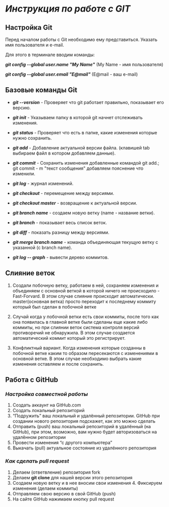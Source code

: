 # *Инструкция по работе с GIT*

## Настройка Git

Перед началом работы с Git необходимо ему представиться. Указать имя пользователя и e-mail.

Для этого в терминале вводим команды:

_**git config --global user.name "My Name"**_ (My Name - имя пользователя)

_**git config --global user.email "E@mail"**_ (E@mail - ваш e-mail)

## Базовые команды Git

* __*git --version*__ - Проверяет что git работает правильно, показывает его версию.

* __*git init*__ - Указываем папку в которой git начнет отслеживать изменения.

* __*git status*__ - Проверяет что есть в папке, какие изменения которые нужно сохранить.

* __*git add*__ - Добавление актуальной версии файла. (клавишей tab выбираем файл в котором добавляем данные).

* __*git commit*__ - Сохранить изменения добавленные командой git add.; git commit - m "текст сообщения" добавляем пояснение что изменили. 

* __*git log*__ - журнал изменений.

* __*git checkout*__ - перемещение между версиями.

* __*git checkout master*__ - возвращение к актуальной версии.

* __*git branch name*__ - создаем новую ветку (name - название ветки).

* __*git branch*__ - показывает весь список веток.

* __*git diff*__ - показать разницу между версиями.

* __*git merge branch name*__ - команда объединяющая текущую ветку с указанной (с branch name).

* __*git log -- graph*__ - вывести дерево коммитов.

## Слияние веток

1. Создали побочную ветку, работаем в ней, сохраняем изменения и объединяем с основной веткой в которой ничего не происходило - Fast-Forvard. В этом случае слияние происходит автоматически. master(основная ветка) просто переходит к последнему коммиту который был сделан в побочной ветке

2. Случай когда у побочной ветки есть свои коммиты, после того как она появилась в главной ветке были сделаны еще какие либо коммиты, но при слиянии веток система контроля версий противоречий не обнаружила. В этом случае создается автоматический коммит который это регистрирует.

3. Конфликтный вариант. Когда изменения которые созданны в побочной ветке каким то образом пересекаются с изменениями в основной ветке. В этом случае необходимо выбрать какие изменения оставляем и после сохранить.

## Работа с GitHub

### _Настройка совместной работы_
1. Создать аккаунт на GitHub.com
2. Создать локальный репозиторий
3. “Подружить” ваш локальный и удалённый репозитории. GitHub при создании нового репозитория подскажет, как это можно сделать
4. Отправить (push) ваш локальный репозиторий в удалённый (на GitHub), при этом, возможно, вам нужно будет авторизоваться на удалённом репозитории
5.  Провести изменения “с другого компьютера”
6. Выкачать (pull) актуальное состояние из удалённого репозитория

### _Как сделать **pull request**_

1. Делаем   (ответвление) репозитория fork 
2. Делаем **git clone**  для нашей версии этого репозитория  
3. Создаем новую ветку и в нее вносим свои изменения 4. Фиксируем изменения (делаем коммиты) 
5. Отправляем свою версию в свой GitHub (push) 
6. На сайте GitHub нажимаем кнопку pull request
